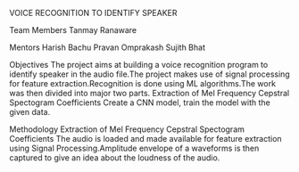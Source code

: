 
VOICE RECOGNITION TO IDENTIFY SPEAKER

Team Members
Tanmay Ranaware

Mentors
Harish Bachu
Pravan Omprakash
Sujith Bhat

Objectives
The project aims at building a voice recognition program to identify speaker in the audio file.The project makes use of signal processing for feature extraction.Recognition is done using ML algorithms.The work was then divided into major two parts.
Extraction of Mel Frequency Cepstral Spectogram Coefficients
Create a CNN model, train the model with the given data.
 
Methodology
Extraction of Mel Frequency Cepstral Spectogram Coefficients
The audio is loaded and made available for feature extraction using Signal Processing.Amplitude envelope of a waveforms is then  captured to  give an idea about the loudness of the audio.

